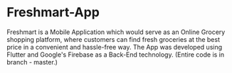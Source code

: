 # Freshmart-App
Freshmart is a Mobile Application which would serve as an Online Grocery shopping platform, where customers can find fresh groceries at the best price in a convenient and hassle-free way. The App was developed using Flutter and Google's Firebase as a Back-End technology.
(Entire code is in branch - master.)
